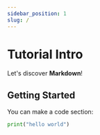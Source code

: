 ```yaml
---
sidebar_position: 1
slug: /
---
```


# Tutorial Intro

Let's discover **Markdown**!

## Getting Started

You can make a code section:
````python
print("hello world")
````